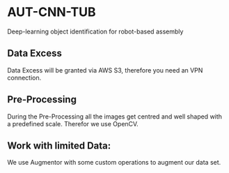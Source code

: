 # AUT-CNN-TUB
Deep-learning object identification for robot-based assembly

## Data Excess
Data Excess will be granted via AWS S3, therefore  you need an VPN connection.

## Pre-Processing
During the Pre-Processing all the images get centred and well shaped with a predefined scale.
Therefor we use OpenCV.

## Work with limited Data:
We use Augmentor with some custom operations to augment our data set.
